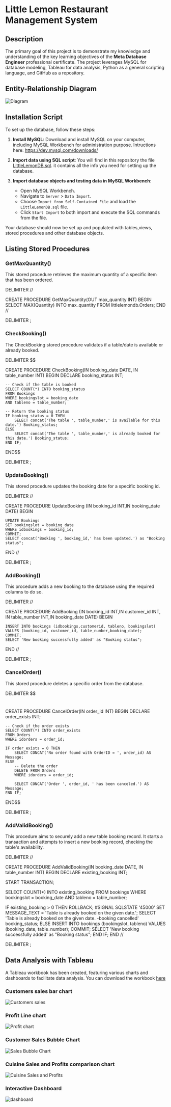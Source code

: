 # Little Lemon Restaurant Management System


## Description

The primary goal of this project is to demonstrate my knowledge and understanding of the key learning objectives of the **Meta Database Engineer** professional certificate. The project leverages MySQL for database modeling, Tableau for data analysis, Python as a general scripting language, and GitHub as a repository. 

## Entity-Relationship Diagram


![Diagram](./images/LittleLemonDM.png)

## Installation Script

To set up the database, follow these steps:

1. **Install MySQL**: Download and install MySQL on your computer, including MySQL Workbench for administration purpose. Intructions here: https://dev.mysql.com/downloads/

2. **Import data using SQL script**: You will find in this repository the file [LittleLemonDB.sql](./LittleLemonDB.sql). it contains all the info you need for setting up the database.

3. **Import database objects and testing data in MySQL Workbench**:
    - Open MySQL Workbench.
    - Navigate to `Server` > `Data Import`.
    - Choose `Import from Self-Contained File` and load the `LittleLemonDB.sql` file.
    - Click `Start Import` to both import and execute the SQL commands from the file.

Your database should now be set up and populated with tables,views, stored procedures and other database objects.

## Listing Stored Procedures

### GetMaxQuantity()
This stored procedure retrieves the maximum quantity of a specific item that has been ordered.

DELIMITER //

CREATE PROCEDURE GetMaxQuantity(OUT max_quantity INT)
BEGIN
    SELECT MAX(Quantity) INTO max_quantity
    FROM littlelemondb.Orders;
END //

DELIMITER ;

### CheckBooking()

The CheckBooking stored procedure validates if a table/date is available or already booked.

DELIMITER $$

CREATE PROCEDURE CheckBooking(IN booking_date DATE, IN table_number INT)
BEGIN
    DECLARE booking_status INT;

    -- Check if the table is booked
    SELECT COUNT(*) INTO booking_status
    FROM Bookings
    WHERE bookingslot = booking_date 
    AND tableno = table_number;

    -- Return the booking status
    IF booking_status = 0 THEN
        SELECT concat('The table ', table_number,' is available for this date.') Booking_status;
    ELSE
        SELECT concat('The table ', table_number,' is already booked for this date.') Booking_status;
    END IF;
END$$

DELIMITER ;

### UpdateBooking()
This stored procedure updates the booking date for a specific booking id.

DELIMITER //

CREATE PROCEDURE UpdateBooking  (IN booking_id INT,IN booking_date DATE)
BEGIN

	UPDATE Bookings
    SET bookingslot = booking_date
    WHERE idbookings = booking_id;
    COMMIT;
    SELECT concat('Booking ', booking_id,' has been updated.') as "Booking status";

END //

DELIMITER ;


### AddBooking() 
This procedure adds a new booking to the database using the required columns to do so.

DELIMITER //

CREATE PROCEDURE AddBooking (IN booking_id INT,IN customer_id INT,  IN table_number INT,IN booking_date DATE)
BEGIN

	INSERT INTO bookings (idbookings,customerid, tableno, bookingslot)
    VALUES (booking_id, customer_id, table_number,booking_date);
    COMMIT;
    SELECT 'New booking successfully added' as "Booking status";

END //

DELIMITER ;


### CancelOrder()
This stored procedure deletes a specific order from the database.

DELIMITER $$
#
CREATE PROCEDURE CancelOrder(IN order_id INT)
BEGIN
    DECLARE order_exists INT;
    
    -- Check if the order exists
    SELECT COUNT(*) INTO order_exists
    FROM Orders
    WHERE idorders = order_id;

    IF order_exists = 0 THEN
        SELECT CONCAT('No order found with OrderID = ', order_id) AS Message;
    ELSE
        -- Delete the order
        DELETE FROM Orders
        WHERE idorders = order_id;
        
        SELECT CONCAT('Order ', order_id, ' has been canceled.') AS Message;
    END IF;
END$$

DELIMITER ;


### AddValidBooking()
This procedure aims to securely add a new table booking record. It starts a transaction and attempts to insert a new booking record, checking the table's availability.

DELIMITER //

CREATE PROCEDURE AddValidBooking(IN booking_date DATE,  IN table_number INT)
BEGIN
  DECLARE existing_booking INT;

  START TRANSACTION;

  SELECT COUNT(*) INTO existing_booking
  FROM bookings
  WHERE bookingslot = booking_date 
  AND tableno = table_number;

  IF existing_booking > 0 THEN
    ROLLBACK;
    #SIGNAL SQLSTATE '45000' SET MESSAGE_TEXT = 'Table is already booked on the given date.';
    SELECT 'Table is already booked on the given date. -booking cancelled' booking_status;
  ELSE
    INSERT INTO bookings (bookingslot, tableno)
    VALUES (booking_date, table_number);
    COMMIT;
    SELECT 'New booking successfully added' as "Booking status";
  END IF;
END //

DELIMITER ;


## Data Analysis with Tableau
A Tableau workbook has been created, featuring various charts and dashboards to facilitate data analysis. You can download the workbook [here](./Capstone_charts.twb)

### Customers sales bar chart
![Customers sales](./images/CustomerSalesBar.png)

### Profit Line chart
![Profit chart](./images/ProfitChartLine.png)

### Customer Sales Bubble Chart
![Sales Bubble Chart](./images/CustomerSalesBubble.png)

###  Cuisine Sales and Profits comparison chart
![ Cuisine Sales and Profits](./images/CusineSalesProfit.png)

### Interactive Dashboard
![dashboard](./images/Dashboard.png)


